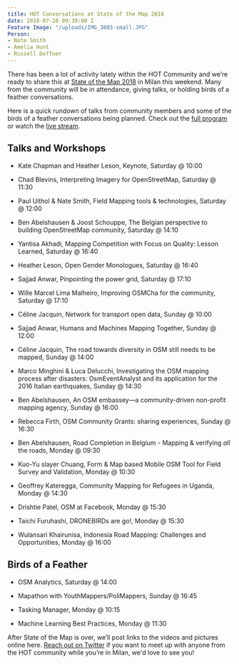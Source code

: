 ```yaml
---
title: HOT Conversations at State of the Map 2018
date: 2018-07-28 09:39:00 Z
Feature Image: "/uploads/IMG_3803-small.JPG"
Person:
- Nate Smith
- Amelia Hunt
- Russell Deffner
---
```


There has been a lot of activity lately within the HOT Community and we’re ready to share this at [State of the Map 2018](https://2018.stateofthemap.org/) in Milan this weekend. Many from the community will be in attendance, giving talks, or holding birds of a feather conversations.

Here is a quick rundown of talks from community members and some of the birds of a feather conversations being planned. Check out the [full program](https://2018.stateofthemap.org/program/) or watch the [live stream](https://www.youtube.com/channel/UCLqJsr_5PfdvDFbgv1qp2aQ).

## Talks and Workshops

* Kate Chapman and Heather Leson, Keynote, Saturday @ 10:00

* Chad Blevins, Interpreting Imagery for OpenStreetMap, Saturday @ 11:30

* Paul Uithol & Nate Smith, Field Mapping tools & technologies, Saturday @ 12:00

* Ben Abelshausen & Joost Schouppe, The Belgian perspective to building OpenStreetMap community, Saturday @ 14:10

* Yantisa Akhadi, Mapping Competition with Focus on Quality: Lesson Learned, Saturday @ 16:40

* Heather Leson, Open Gender Monologues, Saturday @ 16:40

* Sajjad Anwar, Pinpointing the power grid, Saturday @ 17:10

* Wille Marcel Lima Malheiro, Improving OSMCha for the community, Saturday @ 17:10

* Céline Jacquin, Network for transport open data, Sunday @ 10:00

* Sajjad Anwar, Humans and Machines Mapping Together, Sunday @ 12:00

* Céline Jacquin, The road towards diversity in OSM still needs to be mapped, Sunday @ 14:00

* Marco Minghini & Luca Delucchi, Investigating the OSM mapping process after disasters: OsmEventAnalyst and its application for the 2016 Italian earthquakes, Sunday @ 14:30

* Ben Abelshausen, An OSM embassey—a community-driven non-profit mapping agency, Sunday @ 16:00

* Rebecca Firth, OSM Community Grants: sharing experiences, Sunday @ 16:30

* Ben Abelshausen, Road Completion in Belgium - Mapping & verifying *all* the roads, Monday @ 09:30

* Kuo-Yu slayer Chuang, Form & Map based Mobile OSM Tool for Field Survey and Validation, Monday @ 10:30

* Geoffrey Kateregga, Community Mapping for Refugees in Uganda, Monday @ 14:30

* Drishtie Patel, OSM at Facebook, Monday @ 15:30

* Taichi Furuhashi, DRONEBIRDs are go!, Monday @ 15:30

* Wulansari Khairunisa, Indonesia Road Mapping: Challenges and Opportunities, Monday @ 16:00

## Birds of a Feather

* OSM Analytics, Saturday @ 14:00

* Mapathon with YouthMappers/PoliMappers, Sunday @ 16:45

* Tasking Manager, Monday @ 10:15

* Machine Learning Best Practices, Monday @ 11:30

After State of the Map is over, we’ll post links to the videos and pictures online here. [Reach out on Twitter](https://twitter.com/hotosm) if you want to meet up with anyone from the HOT community while you’re in Milan, we'd love to see you!